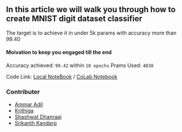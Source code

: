 ## In this article we will walk you through how to create MNIST digit dataset classifier

The target is to achieve it in under 5k params with accuracy more than 99.40

#### Moivation to keep you engaged till the end

Accuracy achieved: `99.42` within `10 epochs`
Prams Used: `4838`

Code Link: [Local NoteBook](MNIST_4838_9942.ipynb) / [CoLab Notebook](https://drive.google.com/file/d/1i_q-gjXXAGgana7XZtBcIRxqxthKaayu/view?usp=sharing)

### Contributer
* [Ammar Adil](https://github.com/adilsammar)
* [Krithiga](https://github.com/BottleSpink)
* [Shashwat Dhanraaj](https://github.com/sdhanraaj12)
* [Srikanth Kandarp](https://github.com/Srikanth-Kandarp)